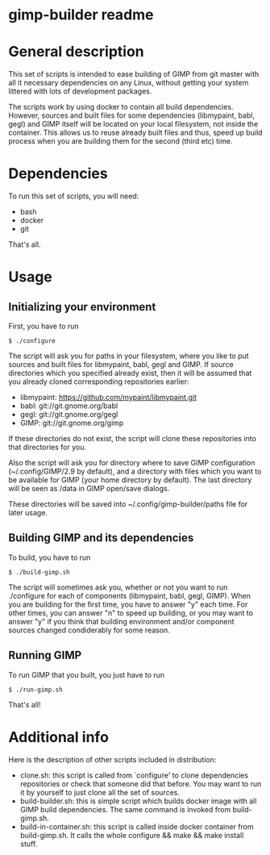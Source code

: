 gimp-builder readme
===================

# General description

This set of scripts is intended to ease building of GIMP from git master with
all it necessary dependencies on any Linux, without getting your system
littered with lots of development packages.

The scripts work by using docker to contain all build dependencies.
However, sources and built files for some dependencies (libmypaint, babl, gegl)
and GIMP itself will be located on your local filesystem, not inside the
container. This allows us to reuse already built files and thus, speed up build
process when you are building them for the second (third etc) time.

# Dependencies

To run this set of scripts, you will need:

* bash
* docker
* git

That's all.

# Usage

## Initializing your environment

First, you have to run

    $ ./configure

The script will ask you for paths in your filesystem, where you like to put
sources and built files for libmypaint, babl, gegl and GIMP.
If source directories which you specified already exist, then it will be
assumed that you already cloned corresponding repositories earlier:

* libmypaint: https://github.com/mypaint/libmypaint.git
* babl: git://git.gnome.org/babl
* gegl: git://git.gnome.org/gegl
* GIMP: git://git.gnome.org/gimp

If these directories do not exist, the script will clone these repositories
into that directories for you.

Also the script will ask you for directory where to save GIMP configuration
(~/.config/GIMP/2.9 by default), and a directory with files which you want to
be available for GIMP (your home directory by default). The last directory will
be seen as /data in GIMP open/save dialogs.

These directories will be saved into ~/.config/gimp-builder/paths file for
later usage.

## Building GIMP and its dependencies

To build, you have to run

    $ ./build-gimp.sh

The script will sometimes ask you, whether or not you want to run ./configure
for each of components (libmypaint, babl, gegl, GIMP). When you are building
for the first time, you have to answer "y" each time. For other times, you can
answer "n" to speed up building, or you may want to answer "y" if you think
that building environment and/or component sources changed condiderably for
some reason.

## Running GIMP

To run GIMP that you built, you just have to run

    $ ./run-gimp.sh

That's all!

# Additional info

Here is the description of other scripts included in distribution:

* clone.sh: this script is called from `configure' to clone dependencies
  repositories or check that someone did that before. You may want to run it by
  yourself to just clone all the set of sources.
* build-builder.sh: this is simple script which builds docker image with all
  GIMP build dependencies. The same command is invoked from build-gimp.sh.
* build-in-container.sh: this script is called inside docker container from
  build-gimp.sh. It calls the whole configure && make && make install stuff.

